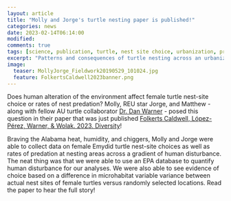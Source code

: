 ```yaml
---
layout: article
title: "Molly and Jorge's turtle nesting paper is published!"
categories: news
date: 2023-02-14T06:14:00
modified:
comments: true
tags: [science, publication, turtle, nest site choice, urbanization, predation]
excerpt: "Patterns and consequences of turtle nesting across an urbanization gradient"
image:
  teaser: MollyJorge_Fieldwork20190529_101024.jpg 
  feature: FolkertsCaldwell2023banner.png
---
```


Does human alteration of the environment affect female turtle nest-site choice or rates of nest predation? Molly, REU star Jorge, and Matthew - along with fellow AU turtle collaborator [Dr. Dan Warner](https://warnerlab.weebly.com/people.html) - posed this question in their paper that was just published [Folkerts Caldwell, López-Pérez, Warner, & Wolak. 2023. Diversity](https://www.mdpi.com/1424-2818/15/2/275/htm)!

Braving the Alabama heat, humidity, and chiggers, Molly and Jorge were able to collect data on female Emydid turtle nest-site choices as well as rates of predation at nesting areas across a gradient of human disturbance. The neat thing was that we were able to use an EPA database to quantify human disturbance for our analyses. We were also able to see evidence of choice based on a difference in microhabitat variable variance between actual nest sites of female turtles versus randomly selected locations. Read the paper to hear the full story!    

